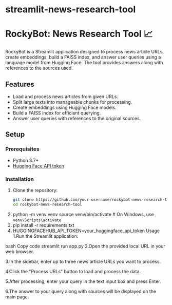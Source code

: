 # streamlit-news-research-tool
# RockyBot: News Research Tool 📈

RockyBot is a Streamlit application designed to process news article URLs, create embeddings, build a FAISS index, and answer user queries using a language model from Hugging Face. The tool provides answers along with references to the sources used.

## Features

- Load and process news articles from given URLs.
- Split large texts into manageable chunks for processing.
- Create embeddings using Hugging Face models.
- Build a FAISS index for efficient querying.
- Answer user queries with references to the original sources.

## Setup

### Prerequisites

- Python 3.7+
- [Hugging Face API token](https://huggingface.co/settings/tokens)

### Installation

1. Clone the repository:
   ```bash
   git clone https://github.com/your-username/rockybot-news-research-tool.git
   cd rockybot-news-research-tool
2. python -m venv venv
source venv/bin/activate  # On Windows, use `venv\Scripts\activate`
3. pip install -r requirements.txt
4. HUGGINGFACEHUB_API_TOKEN=your_huggingface_api_token
Usage
1.Run the Streamlit application:

bash
Copy code
streamlit run app.py
2.Open the provided local URL in your web browser.

3.In the sidebar, enter up to three news article URLs you want to process.

4.Click the "Process URLs" button to load and process the data.

5.After processing, enter your query in the text input box and press Enter.

6.The answer to your query along with sources will be displayed on the main page.

